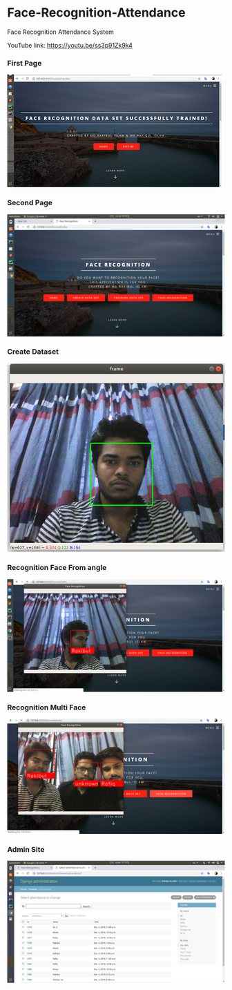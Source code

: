 # Face-Recognition-Attendance
Face Recognition Attendance System

YouTube link: https://youtu.be/ss3p91Zk9k4

### First Page
![alt text](https://github.com/rakibulislam01/Face-Recognition-Attendance/blob/master/Project%20Screenshot/Web%20Page%20First.png)

### Second Page
![alt text](https://github.com/rakibulislam01/Face-Recognition-Attendance/blob/master/Project%20Screenshot/Web%20Page%20Second.png)

### Create Dataset
![alt text](https://github.com/rakibulislam01/Face-Recognition-Attendance/blob/master/Project%20Screenshot/Create%20Dataset.png)

### Recognition Face From angle
![alt text](https://github.com/rakibulislam01/Face-Recognition-Attendance/blob/master/Project%20Screenshot/Recognition%20Face%20.png)

### Recognition Multi Face
![alt text](https://github.com/rakibulislam01/Face-Recognition-Attendance/blob/master/Project%20Screenshot/Recognition%20Multi%20Face.png)

### Admin Site
![alt text](https://github.com/rakibulislam01/Face-Recognition-Attendance/blob/master/Project%20Screenshot/Admin%20Panel.png)